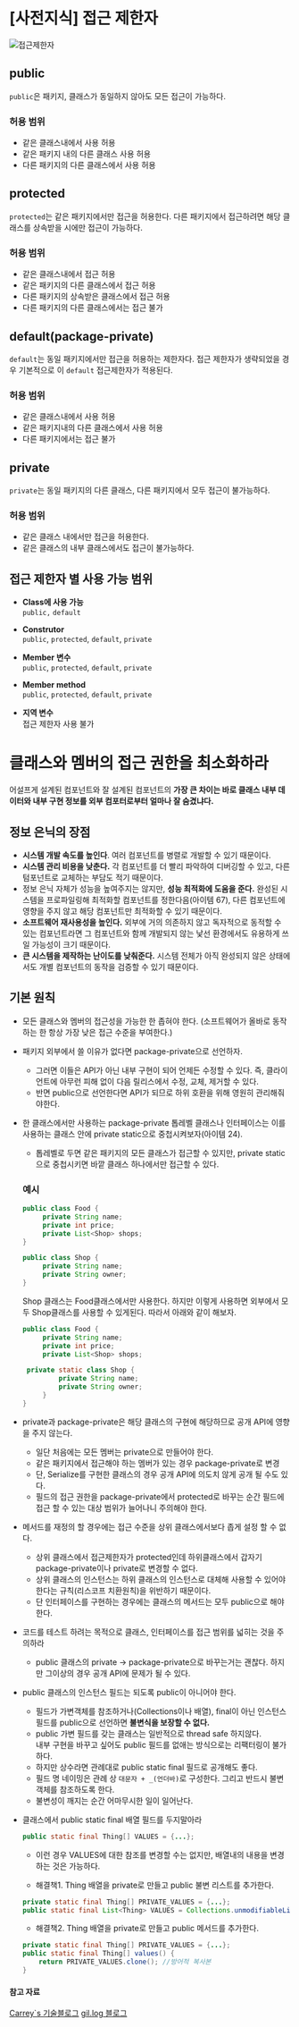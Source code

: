 # [사전지식] 접근 제한자

![접근제한자](https://user-images.githubusercontent.com/67419004/107132941-dfd6c480-6926-11eb-875d-29a68e211d31.jpg)

## public

`public`은 패키지, 클래스가 동일하지 않아도 모든 접근이 가능하다.

### 허용 범위
- 같은 클래스내에서 사용 허용
- 같은 패키지 내의 다른 클래스 사용 허용
- 다른 패키지의 다른 클래스에서 사용 허용

## protected

`protected`는 같은 패키지에서만 접근을 허용한다. 다른 패키지에서 접근하려면 해당 클래스를 상속받을 시에만 접근이 가능하다.

### 허용 범위
- 같은 클래스내에서 접근 허용
- 같은 패키지의 다른 클래스에서 접근 허용
- 다른 패키지의 상속받은 클래스에서 접근 허용
- 다른 패키지의 다른 클래스에서는 접근 불가

## default(package-private)

`default`는 동일 패키지에서만 접근을 허용하는 제한자다. 접근 제한자가 생략되었을 경우 기본적으로 이 `default` 접근제한자가 적용된다.

### 허용 범위

- 같은 클래스내에서 사용 허용
- 같은 패키지내의 다른 클래스에서 사용 허용
- 다른 패키지에서는 접근 불가

## private

`private`는 동일 패키지의 다른 클래스, 다른 패키지에서 모두 접근이 불가능하다.

### 허용 범위
- 같은 클래스 내에서만 접근을 허용한다.
- 같은 클래스의 내부 클래스에서도 접근이 불가능하다.

## 접근 제한자 별 사용 가능 범위

-   **Class에 사용 가능**  
    `public,`  `default`
    
-   **Construtor**  
    `public`,  `protected`,  `default`,  `private`
    
-   **Member 변수**  
    `public`,  `protected`,  `default`,  `private`
    
-   **Member method**  
    `public`,  `protected`,  `default`,  `private`
    
-   **지역 변수**  
    접근 제한자 사용 불가 

# 클래스와 멤버의 접근 권한을 최소화하라

어설프게 설계된 컴포넌트와 잘 설계된 컴포넌트의 **가장 큰 차이는 바로 클래스 내부 데이터와 내부 구현 정보를 외부 컴포터로부터 얼마나 잘 숨겼냐다.**

## 정보 은닉의 장점

- **시스템 개발 속도를 높인다**. 여러 컴포넌트를 병렬로 개발할 수 있기 때문이다.
- **시스템 관리 비용을 낮춘다.** 각 컴포넌트를 더 빨리 파악하여 디버깅할 수 있고, 다른 텀포넌트로 교체하는 부담도 적기 때문이다.
- 정보 은닉 자체가 성능을 높여주지는 않지만, **성능 최적화에 도움을 준다.** 완성된 시스템을 프로파일링해 최적화할 컴포넌트를 정한다음(아이템 67), 다른 컴포넌트에 영향을 주지 않고 해당 컴포넌트만 최적화할 수 있기 때문이다.
- **소프트웨어 재사용성을 높인다.** 외부에 거의 의존하지 않고 독자적으로 동적할 수 있는 컴포넌트라면 그 컴포넌트와 함께 개발되지 않는 낯선 환경에서도 유용하게 쓰일 가능성이 크기 때문이다.
- **큰 시스템을 제작하는 난이도를 낮춰준다.** 시스템 전체가 아직 완성되지 않은 상태에서도 개별 컴포넌트의 동작을 검증할 수 있기 때문이다.

## 기본 원칙

- 모든 클래스와 멤버의 접근성을 가능한 한 좁혀야 한다. (소프트웨어가 올바로 동작하는 한 항상 가장 낮은 접근 수준을 부여한다.)
- 패키지 외부에서 쓸 이유가 없다면 package-private으로 선언하자.
	- 그러면 이들은 API가 아닌 내부 구현이 되어 언제든 수정할 수 있다. 즉, 클라이언트에 아무런 피해 없이 다음 릴리스에서 수정, 교체, 제거할 수 있다.
	- 반면 public으로 선언한다면 API가 되므로 하위 호환을 위해 영원히 관리해줘야한다.
- 한 클래스에서만 사용하는 package-private 톱레벨 클래스나 인터페이스는 이를 사용하는 클래스 안에 private static으로 중첩시켜보자(아이템 24).
	- 톱레벨로 두면 같은 패키지의 모든 클래스가 접근할 수 있지만, private static으로 중첩시키면 바깥 클래스 하나에서만 접근할 수 있다.
	
	### 예시
	```java
	public class Food {  
		 private String name;  
		 private int price;  
		 private List<Shop> shops;  
	}
	```
	```java
	public class Shop {  
		 private String name;  
		 private String owner;  
	}
	```
	Shop 클래스는 Food클래스에서만 사용한다. 하지만 이렇게 사용하면 외부에서 모두 Shop클래스를 사용할 수 있게된다. 따라서 아래와 같이 해보자.
	
	```java
	public class Food {  
		 private String name;  
		 private int price;  
		 private List<Shop> shops;  
  
	 private static class Shop {  
			 private String name;  
			 private String owner;  
		 }  
	}
	```
- private과 package-private은 해당 클래스의 구현에 해당하므로 공개 API에 영향을 주지 않는다.
	-  일단 처음에는 모든 멤버는 private으로 만들어야 한다.
	-   같은 패키지에서 접근해야 하는 멤버가 있는 경우 package-private로 변경
	-   단, Serialize를 구현한 클래스의 경우 공개 API에 의도치 않게 공개 될 수도 있다.
	-   필드의 접근 권한을 package-private에서 protected로 바꾸는 순간 필드에 접근 할 수 있는 대상 범위가 늘어나니 주의해야 한다.

- 메서드를 재정의 할 경우에는 접근 수준을 상위 클래스에서보다 좁게 설정 할 수 없다.
	-  상위 클래스에서 접근제한자가 protected인데 하위클래스에서 갑자기 package-private이나 private로 변경할 수 없다.
	-   상위 클래스의 인스턴스는 하위 클래스의 인스턴스로 대체해 사용할 수 있어야 한다는 규칙(리스코프 치환원칙)을 위반하기 때문이다.
	-   단 인터페이스를 구현하는 경우에는 클래스의 메서드는 모두 public으로 해야 한다.

- 코드를 테스트 하려는 목적으로 클래스, 인터페이스를 접근 범위를 넓히는 것을 주의하라
	- public 클래스의 private -> package-private으로 바꾸는거는 괜찮다. 하지만 그이상의 경우 공개 API에 문제가 될 수 있다.

- public 클래스의 인스턴스 필드는 되도록 public이 아니어야 한다.

	- 필드가 가변객체를 참조하거나(Collections이나 배열), final이 아닌 인스턴스 필드를 public으로 선언하면  **불변식을 보장할 수 없다.**  
	- public 가변 필드를 갖는 클래스는 일반적으로 thread safe 하지않다.  
내부 구현을 바꾸고 싶어도 public 필드를 없애는 방식으로는 리팩터링이 불가하다.
	- 하지만 상수라면 관례대로 public static final 필드로 공개해도 좋다.  
	- 필드 명 네이밍은 관례 상  `대문자 + _(언더바)`로 구성한다. 그리고 반드시 불변 객체를 참조하도록 한다.  
	- 불변성이 깨지는 순간 어마무시한 일이 일어난다.

- 클래스에서 public static final 배열 필드를 두지말아라
	```java
	public static final Thing[] VALUES = {...};
	```
	- 이런 경우 VALUES에 대한 참조를 변경할 수는 없지만, 배열내의 내용을 변경하는 것은 가능하다.

	- 해결책1. Thing 배열을 private로 만들고 public 불변 리스트를 추가한다.

	```java
	private static final Thing[] PRIVATE_VALUES = {...};  
	public static final List<Thing> VALUES = Collections.unmodifiableList(Arrays.asList(PRIVATE_VALUES));  
	```

	- 해결책2. Thing 배열을 private로 만들고 public 메서드를 추가한다.  
	
	```java  
	private static final Thing[] PRIVATE_VALUES = {...};  
	public static final Thing[] values() {  
		return PRIVATE_VALUES.clone(); //방어적 복사본  
	}
	```

#### 참고 자료
[Carrey`s 기술블로그](https://jaehun2841.github.io/2019/01/19/effective-java-item15/#java-9%EC%97%90-%EC%B6%94%EA%B0%80%EB%90%9C-modules-project-jigsaw)
[gil.log 블로그](https://velog.io/@gillog/Java-%EC%A0%91%EA%B7%BC-%EC%A0%9C%ED%95%9C%EC%9E%90)